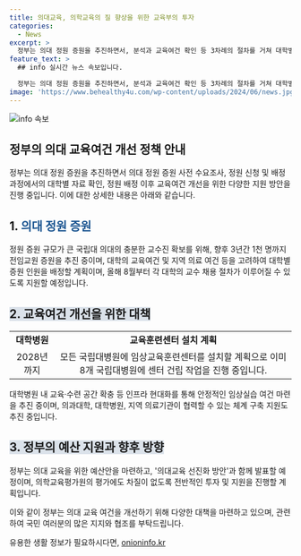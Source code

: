 ```yaml
---
title: 의대교육, 의학교육의 질 향상을 위한 교육부의 투자
categories:
  - News
excerpt: >
  정부는 의대 정원 증원을 추진하면서, 분석과 교육여건 확인 등 3차례의 절차를 거쳐 대학별 교육여건을 확인했으며, 교수진 확보와 교육환경 개선을 위한 추진 중이다. 국립대학의 경우 3년간 1천 명의 교수 고용을 추진하고, 교육에 필요한 시설은 리모델링 및 신축 등으로 확보할 예정이다. 또한, 학교와 병원 간 협력을 통한 교육과정 혁신을 지원하며, 9월 중에는 의대교육 선진화 방안을 발표할 예정이다.
feature_text: >
  ## info 실시간 뉴스 속보입니다.

  정부는 의대 정원 증원을 추진하면서, 분석과 교육여건 확인 등 3차례의 절차를 거쳐 대학별 교육여건을 확인했으며, 교수진 확보와 교육환경 개선을 위한 추진 중이다. 국립대학의 경우 3년간 1천 명의 교수 고용을 추진하고, 교육에 필요한 시설은 리모델링 및 신축 등으로 확보할 예정이다. 또한, 학교와 병원 간 협력을 통한 교육과정 혁신을 지원하며, 9월 중에는 의대교육 선진화 방안을 발표할 예정이다.
image: 'https://www.behealthy4u.com/wp-content/uploads/2024/06/news.jpg'
---
```


<p><img src="https://www.behealthy4u.com/wp-content/uploads/2024/06/news.jpg" alt="info 속보" /></p>

<h2 data-ke-size="size26">정부의 의대 교육여건 개선 정책 안내</h2>

<p data-ke-size="size16">정부는 의대 정원 증원을 추진하면서 의대 정원 증원 사전 수요조사, 정원 신청 및 배정 과정에서의 대학별 자료 확인, 정원 배정 이후 교육여건 개선을 위한 다양한 지원 방안을 진행 중입니다. 이에 대한 상세한 내용은 아래와 같습니다.</p>

<h2 data-ke-size="size24">1. <span style="color: #1a5490;">의대 정원 증원</span></h2>

<p data-ke-size="size16">정원 증원 규모가 큰 국립대 의대의 충분한 교수진 확보를 위해, 향후 3년간 1천 명까지 전임교원 증원을 추진 중이며, 대학의 교육여건 및 지역 의료 여건 등을 고려하여 대학별 증원 인원을 배정할 계획이며, 올해 8월부터 각 대학의 교수 채용 절차가 이루어질 수 있도록 지원할 예정입니다.</p>

<h2 data-ke-size="size24"><b><span style="background-color: #21538527;">2. 교육여건 개선을 위한 대책</span></b></h2>

<table>
<tbody>
<tr>
<td style="text-align: center; height: 17px;"><b>대학병원</b></td>
<td style="text-align: center; height: 17px;"><b>교육훈련센터 설치 계획</b></td>
</tr>
<tr>
<td style="text-align: center; height: 17px;">2028년까지</td>
<td style="text-align: center; height: 17px;">모든 국립대병원에 임상교육훈련센터를 설치할 계획으로 이미 8개 국립대병원에 센터 건립 작업을 진행 중입니다.</td>
</tr>
</tbody>
</table>

<p data-ke-size="size16">대학병원 내 교육·수련 공간 확충 등 인프라 현대화를 통해 안정적인 임상실습 여건 마련을 추진 중이며, 의과대학, 대학병원, 지역 의료기관이 협력할 수 있는 체계 구축 지원도 추진 중입니다.</p>

<h2 data-ke-size="size24"><b><span style="background-color: #21538527;">3. 정부의 예산 지원과 향후 방향</span></b></h2>

<p data-ke-size="size16">정부는 의대 교육을 위한 예산안을 마련하고, '의대교육 선진화 방안'과 함께 발표할 예정이며, 의학교육평가원의 평가에도 차질이 없도록 전반적인 투자 및 지원을 진행할 계획입니다.</p>

<p data-ke-size="size16">이와 같이 정부는 의대 교육 여건을 개선하기 위해 다양한 대책을 마련하고 있으며, 관련하여 국민 여러분의 많은 지지와 협조를 부탁드립니다.</p>
유용한 생활 정보가 필요하시다면, <a href="https://onioninfo.kr" rel="dofollow">onioninfo.kr</a>


